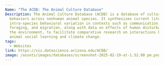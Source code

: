 ```yaml
---
Name: "The ACDB: The Animal Culture Database"
Description: The Animal Culture Database (ACDB) is a database of cultural
  behaviors across nonhuman animal species. It synthesizes current literature on
  intra-species behavioral variation in contexts such as communication,
  foraging, and migration, along with data on effects of human disturbances to
  the environment, to facilitate comparative research on interactions between
  animal social learning and climate change.
tags:
  - Websites
link: https://viz.datascience.arizona.edu/ACDB/
image: /assets/images/databases/screenshot-2025-02-19-at-1.52.00 pm.png
---
```

